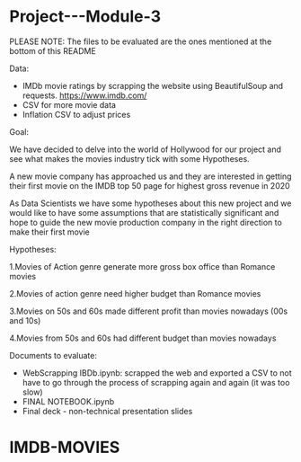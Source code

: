 # Project---Module-3
PLEASE NOTE: The files to be evaluated are the ones mentioned at the bottom of this README

Data: 

- IMDb movie ratings by scrapping the website using BeautifulSoup and requests. https://www.imdb.com/ 
- CSV for more movie data 
- Inflation CSV to adjust prices 


Goal: 

We have decided to delve into the world of Hollywood for our project and see what makes the movies industry tick with some Hypotheses.

A new movie company has approached us and they are interested in getting their first movie on the IMDB top 50 page for highest gross revenue in 2020

As Data Scientists we have some hypotheses about this new project and we would like to have some assumptions that are statistically significant and hope to guide the new movie production company in the right direction to make their first movie


 

Hypotheses:

1.Movies of Action genre generate more gross box office than Romance movies

2.Movies of action genre need higher budget than Romance movies 

3.Movies on 50s and 60s made different profit than movies nowadays (00s and 10s)

4.Movies from 50s and 60s had different budget than movies nowadays


Documents to evaluate:

- WebScrapping IBDb.ipynb: scrapped the web and exported a CSV to not have to go through the process of scrapping again and again (it was too slow)
- FINAL NOTEBOOK.ipynb
- Final deck - non-technical presentation slides 







# IMDB-MOVIES
